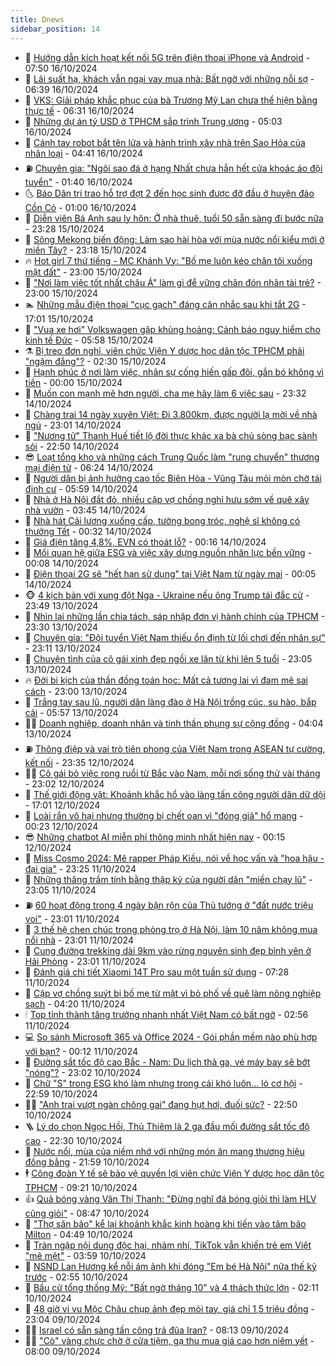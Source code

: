 ```yaml
---
title: Dnews
sidebar_position: 14
---
```


<!-- dantri-dnews:START -->
- 🤠 [Hướng dẫn kích hoạt kết nối 5G trên điện thoại iPhone và Android](https://dantri.com.vn/suc-manh-so/huong-dan-kich-hoat-ket-noi-5g-tren-dien-thoai-iphone-va-android-20241016144216990.htm) - 07:50 16/10/2024
- 🌈 [Lãi suất hạ, khách vẫn ngại vay mua nhà: Bất ngờ với những nỗi sợ](https://dantri.com.vn/kinh-doanh/lai-suat-ha-khach-van-ngai-vay-mua-nha-bat-ngo-voi-nhung-noi-so-20241015232708274.htm) - 06:39 16/10/2024
- 🐎 [VKS: Giải pháp khắc phục của bà Trương Mỹ Lan chưa thể hiện bằng thực tế](https://dantri.com.vn/phap-luat/vks-giai-phap-khac-phuc-cua-ba-truong-my-lan-chua-the-hien-bang-thuc-te-20241016101451513.htm) - 06:31 16/10/2024
- 👹 [Những dự án tỷ USD ở TPHCM sắp trình Trung ương](https://dantri.com.vn/xa-hoi/nhung-du-an-ty-usd-o-tphcm-sap-trinh-trung-uong-20241011180747715.htm) - 05:03 16/10/2024
- 🫶 [Cánh tay robot bắt tên lửa và hành trình xây nhà trên Sao Hỏa của nhân loại](https://dantri.com.vn/khoa-hoc-cong-nghe/canh-tay-robot-bat-ten-lua-va-hanh-trinh-xay-nha-tren-sao-hoa-cua-nhan-loai-20241016111403118.htm) - 04:41 16/10/2024
- ⛽️ [Chuyên gia: &quot;Ngôi sao đá ở hạng Nhất chưa hẳn hết cửa khoác áo đội tuyển&quot;](https://dantri.com.vn/the-thao/chuyen-gia-ngoi-sao-da-o-hang-nhat-chua-han-het-cua-khoac-ao-doi-tuyen-20241016011010053.htm) - 01:40 16/10/2024
- 🌜 [Báo Dân trí trao hỗ trợ đợt 2 đến học sinh được đỡ đầu ở huyện đảo Cồn Cỏ](https://dantri.com.vn/tam-long-nhan-ai/bao-dan-tri-trao-ho-tro-dot-2-den-hoc-sinh-duoc-do-dau-o-huyen-dao-con-co-20241015172032142.htm) - 01:00 16/10/2024
- 💪 [Diễn viên Bá Anh sau ly hôn: Ở nhà thuê, tuổi 50 sẵn sàng đi bước nữa](https://dantri.com.vn/giai-tri/dien-vien-ba-anh-sau-ly-hon-o-nha-thue-tuoi-50-san-sang-di-buoc-nua-20241016024327216.htm) - 23:28 15/10/2024
- 🎊 [Sông Mekong biến động: Làm sao hài hòa với mùa nước nổi kiểu mới ở miền Tây?](https://dantri.com.vn/xa-hoi/song-mekong-bien-dong-lam-sao-hai-hoa-voi-mua-nuoc-noi-kieu-moi-o-mien-tay-20241014200052969.htm) - 23:18 15/10/2024
- 🔥 [Hot girl 7 thứ tiếng - MC Khánh Vy: &quot;Bố mẹ luôn kéo chân tôi xuống mặt đất&quot;](https://dantri.com.vn/giai-tri/hot-girl-7-thu-tieng-mc-khanh-vy-bo-me-luon-keo-chan-toi-xuong-mat-dat-20241014142007064.htm) - 23:00 15/10/2024
- 👀 [&quot;Nơi làm việc tốt nhất châu Á&quot; làm gì để vững chân đón nhân tài trẻ?](https://dantri.com.vn/lao-dong-viec-lam/noi-lam-viec-tot-nhat-chau-a-lam-gi-de-vung-chan-don-nhan-tai-tre-20241015003425676.htm) - 23:00 15/10/2024
- 🏊 [Những mẫu điện thoại &quot;cục gạch&quot; đáng cân nhắc sau khi tắt 2G](https://dantri.com.vn/suc-manh-so/nhung-mau-dien-thoai-cuc-gach-dang-can-nhac-sau-khi-tat-2g-20241015005939270.htm) - 17:01 15/10/2024
- 🥸 [&quot;Vua xe hơi&quot; Volkswagen gặp khủng hoảng: Cảnh báo nguy hiểm cho kinh tế Đức](https://dantri.com.vn/kinh-doanh/vua-xe-hoi-volkswagen-gap-khung-hoang-canh-bao-nguy-hiem-cho-kinh-te-duc-20241011223126635.htm) - 05:58 15/10/2024
- ⚗️ [Bị treo đơn nghỉ, viên chức Viện Y dược học dân tộc TPHCM phải &quot;ngậm đắng&quot;?](https://dantri.com.vn/suc-khoe/bi-treo-don-nghi-vien-chuc-vien-y-duoc-hoc-dan-toc-tphcm-phai-ngam-dang-20241011103440325.htm) - 02:30 15/10/2024
- 🐲 [Hạnh phúc ở nơi làm việc, nhân sự cống hiến gấp đôi, gắn bó không vì tiền](https://dantri.com.vn/an-sinh/hanh-phuc-o-noi-lam-viec-nhan-su-cong-hien-gap-doi-gan-bo-khong-vi-tien-20241014182426940.htm) - 00:00 15/10/2024
- 🌁 [Muốn con mạnh mẽ hơn người, cha mẹ hãy làm 6 việc sau](https://dantri.com.vn/giao-duc/muon-con-manh-me-hon-nguoi-cha-me-hay-lam-6-viec-sau-20241007200533889.htm) - 23:32 14/10/2024
- 🧐 [Chàng trai 14 ngày xuyên Việt: Đi 3.800km, được người lạ mời về nhà ngủ](https://dantri.com.vn/du-lich/chang-trai-14-ngay-xuyen-viet-di-3800km-duoc-nguoi-la-moi-ve-nha-ngu-20241010155500017.htm) - 23:01 14/10/2024
- 👹 [&quot;Nương tử&quot; Thanh Huế tiết lộ đời thực khác xa bà chủ sòng bạc sành sỏi](https://dantri.com.vn/giai-tri/nuong-tu-thanh-hue-tiet-lo-doi-thuc-khac-xa-ba-chu-song-bac-sanh-soi-20241014040043231.htm) - 22:50 14/10/2024
- 😎 [Loạt tổng kho và những cách Trung Quốc làm &quot;rung chuyển&quot; thương mại điện tử](https://dantri.com.vn/kinh-doanh/loat-tong-kho-va-nhung-cach-trung-quoc-lam-rung-chuyen-thuong-mai-dien-tu-20241011150731133.htm) - 06:24 14/10/2024
- 🤭 [Người dân bị ảnh hưởng cao tốc Biên Hòa - Vũng Tàu mỏi mòn chờ tái định cư](https://dantri.com.vn/xa-hoi/nguoi-dan-bi-anh-huong-cao-toc-bien-hoa-vung-tau-moi-mon-cho-tai-dinh-cu-20241012000721119.htm) - 05:59 14/10/2024
- 🦣 [Nhà ở Hà Nội đắt đỏ, nhiều cặp vợ chồng nghỉ hưu sớm về quê xây nhà vườn](https://dantri.com.vn/doi-song/nha-o-ha-noi-dat-do-nhieu-cap-vo-chong-nghi-huu-som-ve-que-xay-nha-vuon-20241014104457587.htm) - 03:45 14/10/2024
- 🙉 [Nhà hát Cải lương xuống cấp, tường bong tróc, nghệ sĩ không có thưởng Tết](https://dantri.com.vn/giai-tri/nha-hat-cai-luong-xuong-cap-tuong-bong-troc-nghe-si-khong-co-thuong-tet-20241014022837767.htm) - 00:32 14/10/2024
- 🗽 [Giá điện tăng 4,8%, EVN có thoát lỗ?](https://dantri.com.vn/kinh-doanh/gia-dien-tang-48-evn-co-thoat-lo-20240721190404106.htm) - 00:16 14/10/2024
- 🐻 [Mối quan hệ giữa ESG và việc xây dựng nguồn nhân lực bền vững](https://dantri.com.vn/an-sinh/moi-quan-he-giua-esg-va-viec-xay-dung-nguon-nhan-luc-ben-vung-20241014060830975.htm) - 00:08 14/10/2024
- 🫣 [Điện thoại 2G sẽ &quot;hết hạn sử dụng&quot; tại Việt Nam từ ngày mai](https://dantri.com.vn/suc-manh-so/dien-thoai-2g-se-het-han-su-dung-tai-viet-nam-tu-ngay-mai-20241013142033878.htm) - 00:05 14/10/2024
- 🐵 [4 kịch bản với xung đột Nga - Ukraine nếu ông Trump tái đắc cử](https://dantri.com.vn/the-gioi/4-kich-ban-voi-xung-dot-nga-ukraine-neu-ong-trump-tai-dac-cu-20240917143517643.htm) - 23:49 13/10/2024
- 🥷 [Nhìn lại những lần chia tách, sáp nhập đơn vị hành chính của TPHCM](https://dantri.com.vn/xa-hoi/nhin-lai-nhung-lan-chia-tach-sap-nhap-don-vi-hanh-chinh-cua-tphcm-20241012085844685.htm) - 23:30 13/10/2024
- 🐻 [Chuyên gia: &quot;Đội tuyển Việt Nam thiếu ổn định từ lối chơi đến nhân sự&quot;](https://dantri.com.vn/the-thao/chuyen-gia-doi-tuyen-viet-nam-thieu-on-dinh-tu-loi-choi-den-nhan-su-20241013232828938.htm) - 23:11 13/10/2024
- 🥸 [Chuyện tình của cô gái xinh đẹp ngồi xe lăn từ khi lên 5 tuổi](https://dantri.com.vn/doi-song/chuyen-tinh-cua-co-gai-xinh-dep-ngoi-xe-lan-tu-khi-len-5-tuoi-20241013164911908.htm) - 23:05 13/10/2024
- 🔥 [Đời bi kịch của thần đồng toán học: Mất cả tương lai vì đam mê sai cách](https://dantri.com.vn/giao-duc/doi-bi-kich-cua-than-dong-toan-hoc-mat-ca-tuong-lai-vi-dam-me-sai-cach-20241007111958380.htm) - 23:00 13/10/2024
- 🥰 [Trắng tay sau lũ, người dân làng đào ở Hà Nội trồng cúc, su hào, bắp cải](https://dantri.com.vn/doi-song/trang-tay-sau-lu-nguoi-dan-lang-dao-o-ha-noi-trong-cuc-su-hao-bap-cai-20241013125650914.htm) - 05:57 13/10/2024
- 👨‍🏫 [Doanh nghiệp, doanh nhân và tinh thần phụng sự cộng đồng](https://dantri.com.vn/kinh-doanh/doanh-nghiep-doanh-nhan-va-tinh-than-phung-su-cong-dong-20241012051451696.htm) - 04:04 13/10/2024
- ⛽️ [Thông điệp và vai trò tiên phong của Việt Nam trong ASEAN tự cường, kết nối](https://dantri.com.vn/xa-hoi/thong-diep-va-vai-tro-tien-phong-cua-viet-nam-trong-asean-tu-cuong-ket-noi-20241012180159351.htm) - 23:35 12/10/2024
- 🧑‍💻 [Cô gái bỏ việc rong ruổi từ Bắc vào Nam, mỗi nơi sống thử vài tháng](https://dantri.com.vn/du-lich/co-gai-bo-viec-rong-ruoi-tu-bac-vao-nam-moi-noi-song-thu-vai-thang-20241011221419765.htm) - 23:02 12/10/2024
- 💪 [Thế giới động vật: Khoảnh khắc hổ vào làng tấn công người dân dữ dội](https://dantri.com.vn/khoa-hoc-cong-nghe/the-gioi-dong-vat-khoanh-khac-ho-vao-lang-tan-cong-nguoi-dan-du-doi-20241012191459022.htm) - 17:01 12/10/2024
- 🔭 [Loài rắn vô hại nhưng thường bị chết oan vì &quot;đóng giả&quot; hổ mang](https://dantri.com.vn/khoa-hoc-cong-nghe/loai-ran-vo-hai-nhung-thuong-bi-chet-oan-vi-dong-gia-ho-mang-20241012021904601.htm) - 00:23 12/10/2024
- 😎 [Những chatbot AI miễn phí thông minh nhất hiện nay](https://dantri.com.vn/suc-manh-so/nhung-chatbot-ai-mien-phi-thong-minh-nhat-hien-nay-20241012040612729.htm) - 00:15 12/10/2024
- 🦩 [Miss Cosmo 2024: Mê rapper Pháp Kiều, nói về học vấn và &quot;hoa hậu - đại gia&quot;](https://dantri.com.vn/giai-tri/miss-cosmo-2024-me-rapper-phap-kieu-noi-ve-hoc-van-va-hoa-hau-dai-gia-20241011153105750.htm) - 23:25 11/10/2024
- 🐻 [Những thăng trầm tính bằng thập kỷ của người dân &quot;miền chạy lũ&quot;](https://dantri.com.vn/xa-hoi/nhung-thang-tram-tinh-bang-thap-ky-cua-nguoi-dan-mien-chay-lu-20241011175809215.htm) - 23:05 11/10/2024
- ⛽️ [60 hoạt động trong 4 ngày bận rộn của Thủ tướng ở &quot;đất nước triệu voi&quot;](https://dantri.com.vn/xa-hoi/60-hoat-dong-trong-4-ngay-ban-ron-cua-thu-tuong-o-dat-nuoc-trieu-voi-20241011173505199.htm) - 23:01 11/10/2024
- 📝 [3 thế hệ chen chúc trong phòng trọ ở Hà Nội, làm 10 năm không mua nổi nhà](https://dantri.com.vn/doi-song/3-the-he-chen-chuc-trong-phong-tro-o-ha-noi-lam-10-nam-khong-mua-noi-nha-20241011234406788.htm) - 23:01 11/10/2024
- 💯 [Cung đường trekking dài 9km vào rừng nguyên sinh đẹp bình yên ở Hải Phòng](https://dantri.com.vn/du-lich/cung-duong-trekking-dai-9km-vao-rung-nguyen-sinh-dep-binh-yen-o-hai-phong-20240813124206304.htm) - 23:01 11/10/2024
- 🤠 [Đánh giá chi tiết Xiaomi 14T Pro sau một tuần sử dụng](https://dantri.com.vn/suc-manh-so/danh-gia-chi-tiet-xiaomi-14t-pro-sau-mot-tuan-su-dung-20241011113726672.htm) - 07:28 11/10/2024
- 🧐 [Cặp vợ chồng suýt  bị bố mẹ từ mặt vì bỏ phố về quê làm nông nghiệp sạch](https://dantri.com.vn/lao-dong-viec-lam/cap-vo-chong-suyt-bi-bo-me-tu-mat-vi-bo-pho-ve-que-lam-nong-nghiep-sach-20241011093532454.htm) - 04:20 11/10/2024
- 🕯 [Top tỉnh thành tăng trưởng nhanh nhất Việt Nam có bất ngờ](https://dantri.com.vn/kinh-doanh/top-tinh-thanh-tang-truong-nhanh-nhat-viet-nam-co-bat-ngo-20241010215124177.htm) - 02:56 11/10/2024
- 💻 [So sánh Microsoft 365 và Office 2024 - Gói phần mềm nào phù hợp với bạn?](https://dantri.com.vn/suc-manh-so/so-sanh-microsoft-365-va-office-2024-goi-phan-mem-nao-phu-hop-voi-ban-20241010215723639.htm) - 00:12 11/10/2024
- 🌋 [Đường sắt tốc độ cao Bắc - Nam: Du lịch thả ga, vé máy bay sẽ bớt &quot;nóng&quot;?](https://dantri.com.vn/du-lich/duong-sat-toc-do-cao-bac-nam-du-lich-tha-ga-ve-may-bay-se-bot-nong-20241007235919407.htm) - 23:02 10/10/2024
- 🤖 [Chữ &quot;S&quot; trong ESG khó làm nhưng trong cái khó luôn... ló cơ hội](https://dantri.com.vn/lao-dong-viec-lam/chu-s-trong-esg-kho-lam-nhung-trong-cai-kho-luon-lo-co-hoi-20241009141554778.htm) - 22:59 10/10/2024
- 🧑‍💻 [&quot;Anh trai vượt ngàn chông gai&quot; đang hụt hơi, đuối sức?](https://dantri.com.vn/giai-tri/anh-trai-vuot-ngan-chong-gai-dang-hut-hoi-duoi-suc-20241005144235104.htm) - 22:50 10/10/2024
- 🪜 [Lý do chọn Ngọc Hồi, Thủ Thiêm là 2 ga đầu mối đường sắt tốc độ cao](https://dantri.com.vn/xa-hoi/ly-do-chon-ngoc-hoi-thu-thiem-la-2-ga-dau-moi-duong-sat-toc-do-cao-20241010224325340.htm) - 22:30 10/10/2024
- 🚀 [Nước nổi, mùa của niềm nhớ với những món ăn mang thương hiệu đồng bằng](https://dantri.com.vn/doi-song/nuoc-noi-mua-cua-niem-nho-voi-nhung-mon-an-mang-thuong-hieu-dong-bang-20241009084404456.htm) - 21:59 10/10/2024
- 🕴 [Công đoàn Y tế sẽ bảo vệ quyền lợi viên chức Viện Y dược học dân tộc TPHCM](https://dantri.com.vn/suc-khoe/cong-doan-y-te-se-bao-ve-quyen-loi-vien-chuc-vien-y-duoc-hoc-dan-toc-tphcm-20241009230831308.htm) - 09:21 10/10/2024
- 👍 [Quả bóng vàng Văn Thị Thanh: &quot;Đừng nghĩ đá bóng giỏi thì làm HLV cũng giỏi&quot;](https://dantri.com.vn/the-thao/qua-bong-vang-van-thi-thanh-dung-nghi-da-bong-gioi-thi-lam-hlv-cung-gioi-20241010151344847.htm) - 08:47 10/10/2024
- 🥳 [&quot;Thợ săn bão&quot; kể lại khoảnh khắc kinh hoàng khi tiến vào tâm bão Milton](https://dantri.com.vn/khoa-hoc-cong-nghe/tho-san-bao-ke-lai-khoanh-khac-kinh-hoang-khi-tien-vao-tam-bao-milton-20241010114712260.htm) - 04:49 10/10/2024
- 🥳 [Tràn ngập nội dung độc hại, nhảm nhí, TikTok vẫn khiến trẻ em Việt &quot;mê mệt&quot;](https://dantri.com.vn/suc-manh-so/tran-ngap-noi-dung-doc-hai-nham-nhi-tiktok-van-khien-tre-em-viet-me-met-20241010105537484.htm) - 03:59 10/10/2024
- 🦩 [NSND Lan Hương kể nỗi ám ảnh khi đóng &quot;Em bé Hà Nội&quot; nửa thế kỷ trước](https://dantri.com.vn/giai-tri/nsnd-lan-huong-ke-noi-am-anh-khi-dong-em-be-ha-noi-nua-the-ky-truoc-20241010091555226.htm) - 02:55 10/10/2024
- 🗽 [Bầu cử tổng thống Mỹ: &quot;Bất ngờ tháng 10&quot; và 4 thách thức lớn](https://dantri.com.vn/the-gioi/bau-cu-tong-thong-my-bat-ngo-thang-10-va-4-thach-thuc-lon-20241009172623542.htm) - 02:11 10/10/2024
- 🤖 [48 giờ vi vu Mộc Châu chụp ảnh đẹp mỏi tay, giá chỉ 1,5 triệu đồng](https://dantri.com.vn/du-lich/48-gio-vi-vu-moc-chau-chup-anh-dep-moi-tay-gia-chi-15-trieu-dong-20240901150547018.htm) - 23:04 09/10/2024
- 🧑‍🏫 [Israel có sẵn sàng tấn công trả đũa Iran?](https://dantri.com.vn/the-gioi/israel-co-san-sang-tan-cong-tra-dua-iran-20241007154020466.htm) - 08:13 09/10/2024
- 👨‍🏫 [&quot;Cò&quot; vàng chực chờ ở cửa tiệm, gạ thu mua giá cao hơn niêm yết](https://dantri.com.vn/kinh-doanh/co-vang-chuc-cho-o-cua-tiem-ga-thu-mua-gia-cao-hon-niem-yet-20241009143746986.htm) - 08:00 09/10/2024<!-- dantri-dnews:END -->
